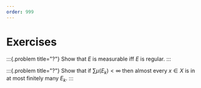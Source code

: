 ```yaml
---
order: 999
---
```


# Exercises

:::{.problem title="?"}
Show that $E$ is measurable iff $E$ is regular.
:::

:::{.problem title="?"}
Show that if $\sum \mu(E_k) < \infty$ then almost every $x\in X$ is in at most finitely many $E_k$.
:::
